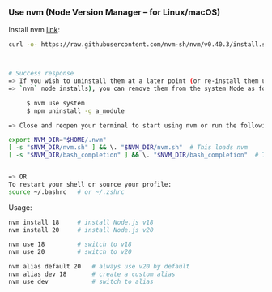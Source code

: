 ### Use nvm (Node Version Manager – for Linux/macOS)

Install nvm [link](https://github.com/nvm-sh/nvm?tab=readme-ov-file#installing-and-updating):
```sh
curl -o- https://raw.githubusercontent.com/nvm-sh/nvm/v0.40.3/install.sh | bash



# Success response
=> If you wish to uninstall them at a later point (or re-install them under your
=> `nvm` node installs), you can remove them from the system Node as follows:

     $ nvm use system
     $ npm uninstall -g a_module

=> Close and reopen your terminal to start using nvm or run the following to use it now:

export NVM_DIR="$HOME/.nvm"
[ -s "$NVM_DIR/nvm.sh" ] && \. "$NVM_DIR/nvm.sh"  # This loads nvm
[ -s "$NVM_DIR/bash_completion" ] && \. "$NVM_DIR/bash_completion"  # This loads nvm bash_completion


=> OR
To restart your shell or source your profile:
source ~/.bashrc   # or ~/.zshrc
```


Usage:
```sh
nvm install 18     # install Node.js v18
nvm install 20     # install Node.js v20

nvm use 18         # switch to v18
nvm use 20         # switch to v20

nvm alias default 20   # always use v20 by default
nvm alias dev 18       # create a custom alias
nvm use dev            # switch to alias
```




